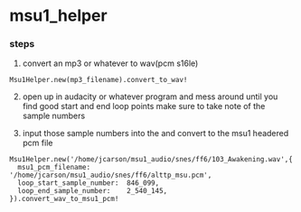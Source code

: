 # msu1_helper

### steps

1. convert an mp3 or whatever to wav(pcm s16le)
```
Msu1Helper.new(mp3_filename).convert_to_wav!
```

2. open up in audacity or whatever program and mess around until you find good start and end loop points make sure to take note of the sample numbers

3. input those sample numbers into the and convert to the msu1 headered pcm file
```
Msu1Helper.new('/home/jcarson/msu1_audio/snes/ff6/103_Awakening.wav',{
  msu1_pcm_filename:         '/home/jcarson/msu1_audio/snes/ff6/alttp_msu.pcm',
  loop_start_sample_number:  846_099,
  loop_end_sample_number:    2_540_145,
}).convert_wav_to_msu1_pcm!
```
